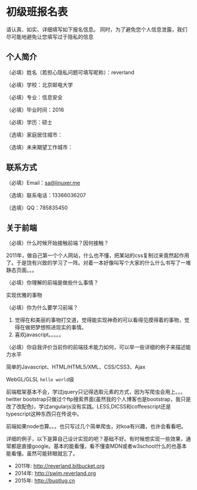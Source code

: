 # 初级班报名表

请认真、如实、详细填写如下报名信息。
同时，为了避免您个人信息泄露，我们尽可能地避免让您填写过于隐私的信息

## 个人简介

（必填）姓名（若担心隐私问题可填写昵称）：reverland

（必填）学校：北京邮电大学

（必填）专业：信息安全

（必填）毕业时间：2016

（必填）学历：硕士

（选填）家庭居住城市：

（选填）未来期望工作城市：

## 联系方式

（必填）Email：sa@linuxer.me

（选填）联系电话：13366036207

（选填）QQ：785835450

## 关于前端

（必填）什么时候开始接触前端？因何接触？

2011年，做自己第一个个人网站，什么也不懂，把某站的css复制过来竟然起作用了。于是饶有兴致的学习了一阵。对着一本好像叫写个大家的什么什么书写了一堆静态页面。。。


（必填）你理解的前端是做些什么事情？

实现优雅的事物


（必填）你为什么要学习前端？

1. 觉得在和美丽的事物打交道，觉得能实现神奇的可以看得见摸得着的事物，觉得在做把梦想照进现实的事情。
2. 喜欢javascript。。。。。


（必填）你自我评价当前你的前端技术能力如何，可以举一些详细的例子来描述能力水平

简单的Javascript、HTML/HTML5/XML、CSS/CSS3、Ajax

WebGL/GLSL `hello world`级


前端框架基本不会，学过jquery只记得选取元素的方式，因为写爬虫会用上。。。twitter bootstrap只做过个ftp搜索界面(虽然我的个人博客也是bootstrap，我只是改了改配色)，学过angularjs没有实践。LESS,DICSS和coffeescript还是typescript这种东西只在传说中。


前端如果node也算。。。也只写过几个简单爬虫，对koa有兴趣，也许会看看吧。


详细的例子，以下是算自己设计实现的吧？基础不好。有时候想实现一些效果，通常都是直接google。基本的能看懂，看不懂查MDN或者w3school什么的也基本能看懂。虽然可能转眼就忘了。


- 2011年: http://reverland.bitbucket.org
- 2014年: http://swim.reverland.org
- 2015年: http://buptlug.cn

